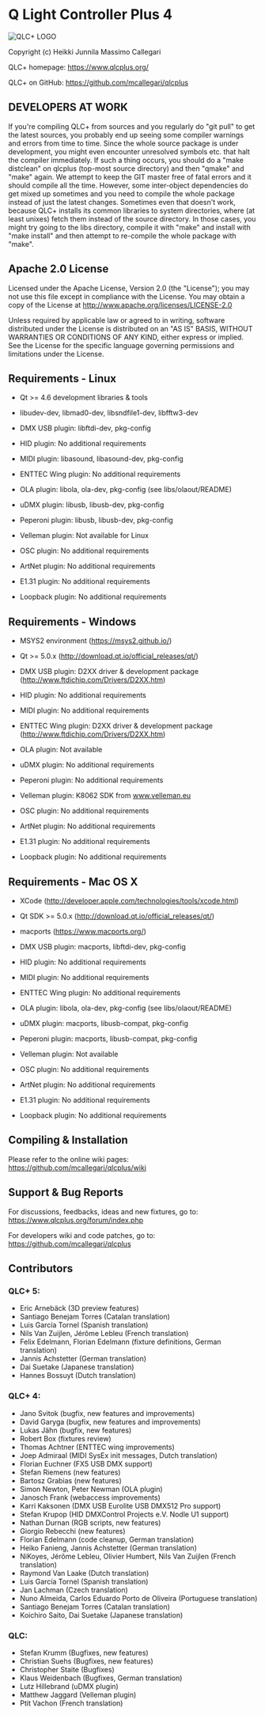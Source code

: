Q Light Controller Plus 4
=========================

![QLC+ LOGO](resources/icons/png/qlcplus.png)

Copyright (c) Heikki Junnila
	      Massimo Callegari

QLC+ homepage: https://www.qlcplus.org/

QLC+ on GitHub: https://github.com/mcallegari/qlcplus

DEVELOPERS AT WORK
------------------

If you're compiling QLC+ from sources and you regularly do "git pull"
to get the latest sources, you probably end up seeing some
compiler warnings and errors from time to time. Since the whole source package
is under development, you might even encounter unresolved symbols etc. that
halt the compiler immediately. If such a thing occurs, you should do a "make
distclean" on qlcplus (top-most source directory) and then "qmake" and "make"
again. We attempt to keep the GIT master free of fatal errors and it should
compile all the time. However, some inter-object dependencies do get mixed up
sometimes and you need to compile the whole package instead of just the latest
changes. Sometimes even that doesn't work, because QLC+ installs its common
libraries to system directories, where (at least unixes) fetch them instead
of the source directory. In those cases, you might try going to the libs
directory, compile it with "make" and install with "make install" and then
attempt to re-compile the whole package with "make".

Apache 2.0 License
------------------

Licensed under the Apache License, Version 2.0 (the "License");
you may not use this file except in compliance with the License.
You may obtain a copy of the License at http://www.apache.org/licenses/LICENSE-2.0

Unless required by applicable law or agreed to in writing, software
distributed under the License is distributed on an "AS IS" BASIS,
WITHOUT WARRANTIES OR CONDITIONS OF ANY KIND, either express or implied.
See the License for the specific language governing permissions and
limitations under the License.

Requirements - Linux
--------------------

* Qt >= 4.6 development libraries & tools
* libudev-dev, libmad0-dev, libsndfile1-dev, libfftw3-dev

* DMX USB plugin: libftdi-dev, pkg-config
* HID plugin: No additional requirements
* MIDI plugin: libasound, libasound-dev, pkg-config
* ENTTEC Wing plugin: No additional requirements
* OLA plugin: libola, ola-dev, pkg-config (see libs/olaout/README)
* uDMX plugin: libusb, libusb-dev, pkg-config
* Peperoni plugin: libusb, libusb-dev, pkg-config
* Velleman plugin: Not available for Linux
* OSC plugin: No additional requirements
* ArtNet plugin: No additional requirements
* E1.31 plugin: No additional requirements
* Loopback plugin: No additional requirements

Requirements - Windows
----------------------

* MSYS2 environment (https://msys2.github.io/)
* Qt >= 5.0.x (http://download.qt.io/official_releases/qt/)

* DMX USB plugin: D2XX driver & development package (http://www.ftdichip.com/Drivers/D2XX.htm)
* HID plugin: No additional requirements
* MIDI plugin: No additional requirements
* ENTTEC Wing plugin: D2XX driver & development package (http://www.ftdichip.com/Drivers/D2XX.htm)
* OLA plugin: Not available
* uDMX plugin: No additional requirements
* Peperoni plugin: No additional requirements
* Velleman plugin: K8062 SDK from www.velleman.eu
* OSC plugin: No additional requirements
* ArtNet plugin: No additional requirements
* E1.31 plugin: No additional requirements
* Loopback plugin: No additional requirements

Requirements - Mac OS X
-----------------------

* XCode (http://developer.apple.com/technologies/tools/xcode.html)
* Qt SDK >= 5.0.x (http://download.qt.io/official_releases/qt/)
* macports (https://www.macports.org/)

* DMX USB plugin: macports, libftdi-dev, pkg-config
* HID plugin: No additional requirements
* MIDI plugin: No additional requirements
* ENTTEC Wing plugin: No additional requirements
* OLA plugin: libola, ola-dev, pkg-config (see libs/olaout/README)
* uDMX plugin: macports, libusb-compat, pkg-config
* Peperoni plugin: macports, libusb-compat, pkg-config
* Velleman plugin: Not available
* OSC plugin: No additional requirements
* ArtNet plugin: No additional requirements
* E1.31 plugin: No additional requirements
* Loopback plugin: No additional requirements

Compiling & Installation
------------------------

Please refer to the online wiki pages: https://github.com/mcallegari/qlcplus/wiki

Support & Bug Reports
---------------------

For discussions, feedbacks, ideas and new fixtures, go to:
https://www.qlcplus.org/forum/index.php

For developers wiki and code patches, go to:
https://github.com/mcallegari/qlcplus

Contributors
------------

### QLC+ 5:

* Eric Arnebäck (3D preview features)
* Santiago Benejam Torres (Catalan translation)
* Luis García Tornel (Spanish translation)
* Nils Van Zuijlen, Jérôme Lebleu (French translation)
* Felix Edelmann, Florian Edelmann (fixture definitions, German translation)
* Jannis Achstetter (German translation)
* Dai Suetake (Japanese translation)
* Hannes Bossuyt (Dutch translation)

### QLC+ 4:

* Jano Svitok (bugfix, new features and improvements)
* David Garyga (bugfix, new features and improvements)
* Lukas Jähn (bugfix, new features)
* Robert Box (fixtures review)
* Thomas Achtner (ENTTEC wing improvements)
* Joep Admiraal (MIDI SysEx init messages, Dutch translation)
* Florian Euchner (FX5 USB DMX support)
* Stefan Riemens (new features)
* Bartosz Grabias (new features)
* Simon Newton, Peter Newman (OLA plugin)
* Janosch Frank (webaccess improvements)
* Karri Kaksonen (DMX USB Eurolite USB DMX512 Pro support)
* Stefan Krupop (HID DMXControl Projects e.V. Nodle U1 support)
* Nathan Durnan (RGB scripts, new features)
* Giorgio Rebecchi (new features)
* Florian Edelmann (code cleanup, German translation)
* Heiko Fanieng, Jannis Achstetter (German translation)
* NiKoyes, Jérôme Lebleu, Olivier Humbert, Nils Van Zuijlen (French translation)
* Raymond Van Laake (Dutch translation)
* Luis García Tornel (Spanish translation)
* Jan Lachman (Czech translation)
* Nuno Almeida, Carlos Eduardo Porto de Oliveira (Portuguese translation)
* Santiago Benejam Torres (Catalan translation)
* Koichiro Saito, Dai Suetake (Japanese translation)

### QLC:

* Stefan Krumm (Bugfixes, new features)
* Christian Suehs (Bugfixes, new features)
* Christopher Staite (Bugfixes)
* Klaus Weidenbach (Bugfixes, German translation)
* Lutz Hillebrand (uDMX plugin)
* Matthew Jaggard (Velleman plugin)
* Ptit Vachon (French translation)

